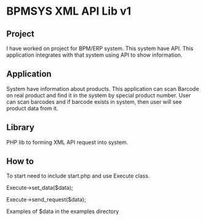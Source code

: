 # BPMSYS XML API Lib v1

## Project
I have worked on project for BPM/ERP system. This system have API.
This application integrates with that system using API to show information.

## Application
System have information about products. This application can scan Barcode on real product and find it in the system by special product number.
User can scan barcodes and if barcode exists in system, then user will see product data from it.

## Library
PHP lib to forming XML API request into system.

## How to
To start need to include start.php and use Execute class.

Execute->set_data($data);

Execute->send_request($data);

Examples of $data in the examples directory
